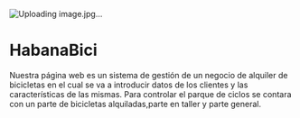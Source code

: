 ![Uploading image.jpg…]()
# HabanaBici
Nuestra página web es un sistema de gestión  de un negocio de alquiler de bicicletas en el cual se va a introducir datos de los clientes y las características de las mismas. Para controlar el parque de ciclos se contara con un parte de bicicletas alquiladas,parte en taller y parte general.
